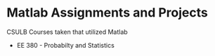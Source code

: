 # Matlab Assignments and Projects

CSULB Courses taken that utilized Matlab 
 - EE 380 - Probabilty and Statistics